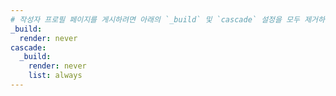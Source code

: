 ```yaml
---
# 작성자 프로필 페이지를 게시하려면 아래의 `_build` 및 `cascade` 설정을 모두 제거하세요.
_build:
  render: never
cascade:
  _build:
    render: never
    list: always
---
```

